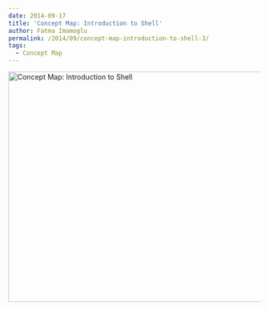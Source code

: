 ```yaml
---
date: 2014-09-17
title: 'Concept Map: Introduction to Shell'
author: Fatma Imamoglu
permalink: /2014/09/concept-map-introduction-to-shell-3/
tags:
  - Concept Map
---
```

[<img class="alignnone size-large wp-image-8750" alt="Concept Map: Introduction to Shell" src="http://teaching.software-carpentry.org/wp-content/uploads/2014/09/HW1_ConceptMap1-1024x665.jpg" width="707" height="459" />][1]

 [1]: http://teaching.software-carpentry.org/wp-content/uploads/2014/09/HW1_ConceptMap1.jpg
